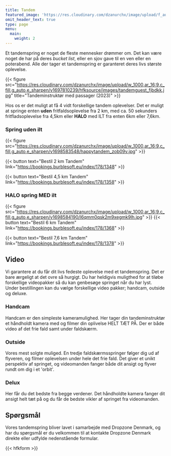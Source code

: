 ```yaml
---
title: Tandem
featured_image: 'https://res.cloudinary.com/dzanurchx/image/upload/f_auto/v1666304128/hfksource/images/tandem_o69ksg.png'
omit_header_text: true
type: page
menu:
  main:
    weight: 2
---
```


Et tandemspring er noget de fleste mennesker drømmer om. Det kan være noget de har på deres _bucket list_, eller en sjov gave til en ven eller en poterabend. Alle der tager et tandemspring er garanteret deres livs største oplevelse.

{{< figure src="https://res.cloudinary.com/dzanurchx/image/upload/w_1000,ar_16:9,c_fill,g_auto,e_sharpen/v1697810239/hfksource/images/tandemguest_fjbdkk.jpg" title="Tandeminstruktør med passager (2023)" >}}

Hos os er det muligt at få 4 vidt forskellige tandem oplevelser. Det er muligt at springe enten **uden** fritfaldsoplevelse fra 2 km, med ca. 50 sekunders fritfladsoplevelse fra 4,5km eller **HALO** med ILT fra enten 6km eller 7,6km.

### Spring uden ilt

{{< figure src="https://res.cloudinary.com/dzanurchx/image/upload/w_1000,ar_16:9,c_fill,g_auto,e_sharpen/v1698583548/happytandem_zob09v.jpg" >}}


{{< button text="Bestil 2 km Tandem" link="https://bookings.burblesoft.eu/index/178/1348" >}}

{{< button text="Bestil 4,5 km Tandem" link="https://bookings.burblesoft.eu/index/178/1358" >}}


### HALO spring MED ilt

{{< figure src="https://res.cloudinary.com/dzanurchx/image/upload/w_1000,ar_16:9,c_fill,g_auto,e_sharpen/v1698584190/l6qmm0qsk2m9xegmk9lh.jpg" >}}
{{< button text="Bestil 6 km Tandem" link="https://bookings.burblesoft.eu/index/178/1368" >}}

{{< button text="Bestil 7,6 km Tandem" link="https://bookings.burblesoft.eu/index/178/1378" >}}

## Video

Vi garantere at du får dit livs fedeste oplevelse med et tandemspring. Det er bare ærgeligt at det ovre så hurgigt. Du har heldigvis muligthed for at tiløbe forskellige videopakker så du kan genbesøge springet når du har lyst. Under bestillingen kan du vælge forskellige video pakker; handcam, outside og deluxe.

### Handcam

Handcam er den simpleste kameramulighed. Her tager din tandeminstruktør et håndholdt kamera med og filmer din oplivelse HELT TÆT PÅ. Der er både video af det frie fald samt under faldskærm.

### Outside

Vores mest solgte muliged. En tredje faldskærmsspringer følger dig ud af flyveren, og filmer oplevelsen under hele det frie fald. Det giver et unikt perspektiv af springet, og videomanden fanger både dit ansigt og flyver rundt om dig i et 'orbit'.

### Delux

Her får du det bedste fra begge verdener. Det håndholdte kamera fanger dit ansigt helt tæt på og du får de bedste vikler af springet fra videomanden.

## Spørgsmål

Vores tandemspring bliver lavet i samarbejde med Dropzone Denmark, og har du spørgsmål er du velkommen til at kontakte Dropzone Denmark direkte eller udfylde nedenstående formular.

{{< hfkform >}}